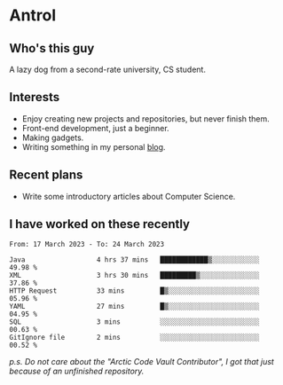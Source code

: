 # Antrol

## Who's this guy

A lazy dog from a second-rate university, CS student.

## Interests

* Enjoy creating new projects and repositories, but never finish them.
* Front-end development, just a beginner.
* Making gadgets.
* Writing something in my personal [blog](https://blog.antrol.xyz/).

## Recent plans

* Write some introductory articles about Computer Science.

<!--
* Try to develop a website for [Anime4KCPP](https://github.com/TianZerL/Anime4KCPP).
* Develop a Markdown renderer which user can customize its css, of course it is GUI-based.~~(If I could finish  it before getting bored)~~
* Work with my [teammates](https://github.com/SWJTU-Lazy-Dogs).
* Find something interests me, as a hobby after finishing my ~~boring~~ homework.
-->

## I have worked on these recently

<!--START_SECTION:waka-->

```text
From: 17 March 2023 - To: 24 March 2023

Java                  4 hrs 37 mins   ████████████▒░░░░░░░░░░░░   49.98 %
XML                   3 hrs 30 mins   █████████▒░░░░░░░░░░░░░░░   37.86 %
HTTP Request          33 mins         █▒░░░░░░░░░░░░░░░░░░░░░░░   05.96 %
YAML                  27 mins         █▒░░░░░░░░░░░░░░░░░░░░░░░   04.95 %
SQL                   3 mins          ░░░░░░░░░░░░░░░░░░░░░░░░░   00.63 %
GitIgnore file        2 mins          ░░░░░░░░░░░░░░░░░░░░░░░░░   00.52 %
```

<!--END_SECTION:waka-->

*p.s.  Do not care about the "Arctic Code Vault Contributor", I got that just because of an unfinished repository.*

<!--
**qzmlgfj/qzmlgfj** is a ✨ _special_ ✨ repository because its `README.md` (this file) appears on your GitHub profile.

Here are some ideas to get you started:

- 🔭 I’m currently working on ...
- 🌱 I’m currently learning ...
- 👯 I’m looking to collaborate on ...
- 🤔 I’m looking for help with ...
- 💬 Ask me about ...
- 📫 How to reach me: ...
- 😄 Pronouns: ...
- ⚡ Fun fact: ...
-->
